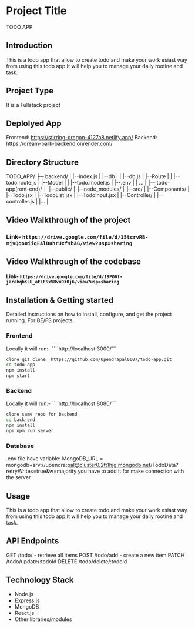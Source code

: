 # Project Title
  TODO APP
## Introduction
This is a todo app that allow to create todo and make your work esiast way from using this todo app.It will help you to manage your daily rootine and task.
## Project Type
It is a Fullstack project

## Deplolyed App
Frontend: https://stirring-dragon-4127a8.netlify.app/
Backend: https://dream-park-backend.onrender.com/

## Directory Structure
TODO_APP/
├─ backend/
|  |--index.js
|  |--db
|  |  |--db.js
|  |--Route
|  |  |--todo.route.js
|  |--Model
|  |  |--todo.model.js
|  |--.env
|  | ...
|
├─ todo-app(ront-end)/
│  ├─public/
|  ├─node_modules/
|  ├─src/
|    |--Componants/
|       |--Todo.jsx
|       |--TodoList.jsx
|       |--TodoInput.jsx
|  |--Controller/
|     |--controller.js
|  |...
|

## Video Walkthrough of the project
  ###  Link- ```https://drive.google.com/file/d/15tcrvRB-mjvQqo0iiqEAlDuhrUxfsbAG/view?usp=sharing```
## Video Walkthrough of the codebase
  #### Link- ```https://drive.google.com/file/d/19PO0f-jarebqbKLU_aELFSxVBvuDXOj6/view?usp=sharing```

## Installation & Getting started
Detailed instructions on how to install, configure, and get the project running. For BE/FS projects.
### Frontend
Locally it will run:- ````http://localhost:3000/```
```bash
clone git clone  https://github.com/Upendrapal0607/todo-app.git
cd todo-app
npm install
npm start
```

### Backend
Locally it will run:- ````http://localhost:8080/```
```bash
clone same repo for backend
cd back-end
npm install
npm npm run server
```
### Database
.env file have variable:
MongoDB_URL = mongodb+srv://upendra:pal@cluster0.2tt1hjg.mongodb.net/TodoData?retryWrites=true&w=majority
you have to add it for make connection with the server

## Usage
This is a todo app that allow to create todo and make your work esiast way from using this todo app.It will help you to manage your daily rootine and task.

## API Endpoints
GET /todo/ - retrieve all items
POST /todo/add - create a new item
PATCH /todo/update/:todoId
DELETE /todo/delete/:todoId

## Technology Stack
- Node.js
- Express.js
- MongoDB
- React.js
- Other libraries/modules